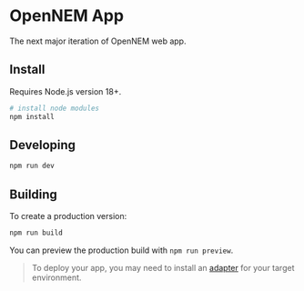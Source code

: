 # OpenNEM App

The next major iteration of OpenNEM web app.

## Install

Requires Node.js version 18+.

```bash
# install node modules
npm install
```

## Developing

```bash
npm run dev
```

## Building

To create a production version:

```bash
npm run build
```

You can preview the production build with `npm run preview`.

> To deploy your app, you may need to install an [adapter](https://kit.svelte.dev/docs/adapters) for your target environment.
